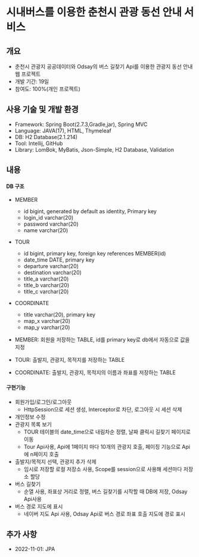 # 시내버스를 이용한 춘천시 관광 동선 안내 서비스

## 개요
* 춘천시 관광지 공공데이터와 Odsay의 버스 길찾기 Api를 이용한 관광지 동선 안내 웹 프로젝트
* 개발 기간: 19일
* 참여도: 100%(개인 프로젝트)

## 사용 기술 및 개발 환경
* Framework: Spring Boot(2.7.3,Gradle,jar), Spring MVC
* Language: JAVA(17), HTML, Thymeleaf
* DB: H2 Database(2.1.214)
* Tool: Intellij, GitHub
* Library: LomBok, MyBatis, Json-Simple, H2 Database, Validation

## 내용
#### DB 구조
* MEMBER
  * id bigint, generated by default as identity, Primary key
  * login_id varchar(20)
  * password varchar(20)
  * name varchar(20)

* TOUR
  * id bigint, primary key, foreign key references MEMBER(id)
  * date_time DATE, primary key
  * departure varchar(20)
  * destination varchar(20)
  * title_a varchar(20)
  * title_b varchar(20)
  * title_c varchar(20)

* COORDINATE
  * title varchar(20), primary key
  * map_x varchar(20)
  * map_y varchar(20)

* MEMBER: 회원을 저장하는 TABLE, id를 primary key로 db에서 자동으로 값을 지정
* TOUR: 출발지, 관광지, 목적지를 저장하는 TABLE
* COORDINATE: 출발지, 관광지, 목적지의 이름과 좌표를 저장하는 TABLE


#### 구현기능
* 회원가입/로그인/로그아웃
  * HttpSession으로 세션 생성, Interceptor로 차단, 로그아웃 시 세션 삭제
* 개인정보 수정
* 관광지 목록 보기
  * TOUR 테이블의 date_time으로 내림차순 정렬, 날짜 클릭시 길찾기 페이지로 이동
  * Tour Api사용, Api에 1페이지 마다 10개의 관광지 호출, 페이징 기능으로 Api에 n페이지 호출
* 출발지/목적지 선택, 관광지 추가 삭제
  * 임시로 저장할 로컬 저장소 사용, Scope를 session으로 사용해 세션마다 저장소 할당
* 버스 길찾기
  * 순열 사용, 좌표상 거리로 정렬, 버스 길찾기를 시작할 때 DB에 저장, Odsay Api사용
* 버스 경로 지도에 표시
  * 네이버 지도 Api 사용, Odsay Api로 버스 경로 좌표 호출 지도에 경로 표시


## 추가 사항
* 2022-11-01: JPA 
